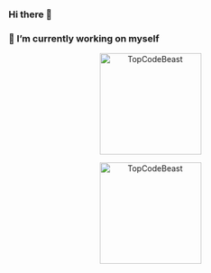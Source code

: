 ### Hi there 👋
### 🔭 I’m currently working on myself

<p align="center"><img height="180em" src="https://github-profile-summary-cards.vercel.app/api/cards/profile-details?username=ismailraqi&theme=github_dark" alt="TopCodeBeast" align = "center"/></p>

<p align="center"><img height="180em" src="https://badge42.vercel.app/api/v2/cl28e4oal001609l9x9zlmjnf/stats?cursusId=21&coalitionId=76" alt="TopCodeBeast" align = "center"/></p>


<!--
**ismailraqi/ismailraqi** is a ✨ _special_ ✨ repository because its `README.md` (this file) appears on your GitHub profile.

Here are some ideas to get you started:

- 🔭 I’m currently working on ...
- 🌱 I’m currently learning ...
- 👯 I’m looking to collaborate on ...
- 🤔 I’m looking for help with ...
- 💬 Ask me about ...
- 📫 How to reach me: ...
- 😄 Pronouns: ...
- ⚡ Fun fact: ...
-->
